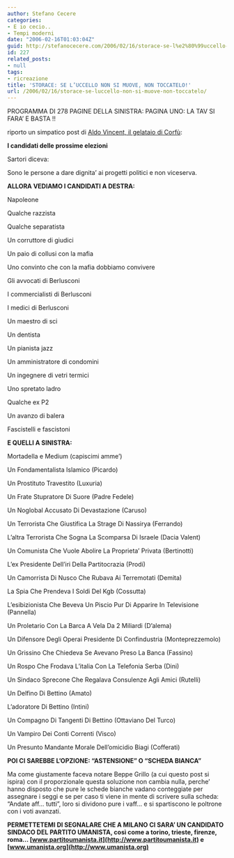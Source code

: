 ```yaml
---
author: Stefano Cecere
categories:
- E io cecio..
- Tempi moderni
date: "2006-02-16T01:03:04Z"
guid: http://stefanocecere.com/2006/02/16/storace-se-l%e2%80%99uccello-non-si-muove-non-toccatelo/
id: 227
related_posts:
- null
tags:
- ricreazione
title: 'STORACE: SE L’UCCELLO NON SI MUOVE, NON TOCCATELO!'
url: /2006/02/16/storace-se-luccello-non-si-muove-non-toccatelo/
---
```


PROGRAMMA DI 278 PAGINE DELLA SINISTRA: PAGINA UNO: LA TAV SI FARA’ E BASTA !!

riporto un simpatico post di [Aldo Vincent, il gelataio di Corfù](http://aldovincent.blogspot.com/):

**I candidati delle prossime elezioni**

Sartori diceva:
  
Sono le persone a dare dignita’ ai progetti politici e non viceserva.

**ALLORA VEDIAMO I CANDIDATI A DESTRA:**
  
Napoleone
  
Qualche razzista
  
Qualche separatista
  
Un corruttore di giudici
  
Un paio di collusi con la mafia
  
Uno convinto che con la mafia dobbiamo convivere
  
Gli avvocati di Berlusconi
  
I commercialisti di Berlusconi
  
I medici di Berlusconi
  
Un maestro di sci
  
Un dentista
  
Un pianista jazz
  
Un amministratore di condomini
  
Un ingegnere di vetri termici
  
Uno spretato ladro
  
Qualche ex P2
  
Un avanzo di balera
  
Fascistelli e fascistoni

**E QUELLI A SINISTRA:**
  
Mortadella e Medium (capiscimi amme’)
  
Un Fondamentalista Islamico (Picardo)
  
Un Prostituto Travestito (Luxuria)
  
Un Frate Stupratore Di Suore (Padre Fedele)
  
Un Noglobal Accusato Di Devastazione (Caruso)
  
Un Terrorista Che Giustifica La Strage Di Nassirya (Ferrando)
  
L&#8217;altra Terrorista Che Sogna La Scomparsa Di Israele (Dacia Valent)
  
Un Comunista Che Vuole Abolire La Proprieta&#8217; Privata (Bertinotti)
  
L&#8217;ex Presidente Dell&#8217;iri Della Partitocrazia (Prodi)
  
Un Camorrista Di Nusco Che Rubava Ai Terremotati (Demita)
  
La Spia Che Prendeva I Soldi Del Kgb (Cossutta)
  
L&#8217;esibizionista Che Beveva Un Piscio Pur Di Apparire In Televisione (Pannella)
  
Un Proletario Con La Barca A Vela Da 2 Miliardi (D&#8217;alema)
  
Un Difensore Degli Operai Presidente Di Confindustria (Monteprezzemolo)
  
Un Grissino Che Chiedeva Se Avevano Preso La Banca (Fassino)
  
Un Rospo Che Frodava L&#8217;italia Con La Telefonia Serba (Dini)
  
Un Sindaco Sprecone Che Regalava Consulenze Agli Amici (Rutelli)
  
Un Delfino Di Bettino (Amato)
  
L&#8217;adoratore Di Bettino (Intini)
  
Un Compagno Di Tangenti Di Bettino (Ottaviano Del Turco)
  
Un Vampiro Dei Conti Correnti (Visco)
  
Un Presunto Mandante Morale Dell&#8217;omicidio Biagi (Cofferati)

**POI CI SAREBBE L’OPZIONE: “ASTENSIONE” O “SCHEDA BIANCA”**

Ma come giustamente faceva notare Beppe Grillo (a cui questo post si ispira) con il proporzionale questa soluzione non cambia nulla, perche’ hanno disposto che pure le schede bianche vadano conteggiate per assegnare i seggi e se per caso ti viene in mente di scrivere sulla scheda: “Andate aff… tutti”, loro si dividono pure i vaff… e si spartiscono le poltrone con i voti avanzati.

**PERMETTETEMI DI SEGNALARE CHE A MILANO CI SARA&#8217; UN CANDIDATO SINDACO DEL PARTITO UMANISTA, così come a torino, trieste, firenze, roma&#8230; [www.partitoumanista.it](http://www.partitoumanista.it) e [www.umanista.org](http://www.umanista.org)**